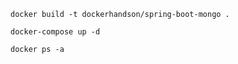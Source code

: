 
```docker
docker build -t dockerhandson/spring-boot-mongo .
```

```docker-compose 
docker-compose up -d 
```

```docker
docker ps -a
```
